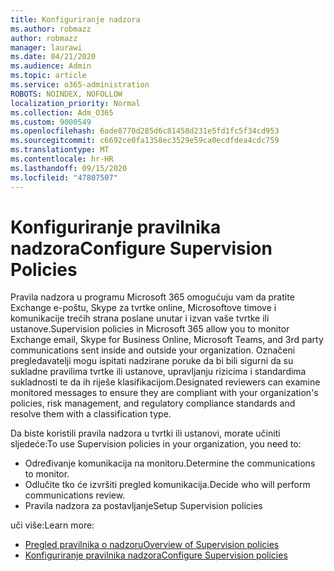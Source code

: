 ```yaml
---
title: Konfiguriranje nadzora
ms.author: robmazz
author: robmazz
manager: laurawi
ms.date: 04/21/2020
ms.audience: Admin
ms.topic: article
ms.service: o365-administration
ROBOTS: NOINDEX, NOFOLLOW
localization_priority: Normal
ms.collection: Adm_O365
ms.custom: 9000549
ms.openlocfilehash: 6ade8770d285d6c81458d231e5fd1fc5f34cd953
ms.sourcegitcommit: c6692ce0fa1358ec3529e59ca0ecdfdea4cdc759
ms.translationtype: MT
ms.contentlocale: hr-HR
ms.lasthandoff: 09/15/2020
ms.locfileid: "47807507"
---
```

# <a name="configure-supervision-policies"></a><span data-ttu-id="aab02-102">Konfiguriranje pravilnika nadzora</span><span class="sxs-lookup"><span data-stu-id="aab02-102">Configure Supervision Policies</span></span>

<span data-ttu-id="aab02-103">Pravila nadzora u programu Microsoft 365 omogućuju vam da pratite Exchange e-poštu, Skype za tvrtke online, Microsoftove timove i komunikacije trećih strana poslane unutar i izvan vaše tvrtke ili ustanove.</span><span class="sxs-lookup"><span data-stu-id="aab02-103">Supervision policies in Microsoft 365 allow you to monitor Exchange email, Skype for Business Online, Microsoft Teams, and 3rd party communications sent inside and outside your organization.</span></span> <span data-ttu-id="aab02-104">Označeni pregledavatelji mogu ispitati nadzirane poruke da bi bili sigurni da su sukladne pravilima tvrtke ili ustanove, upravljanju rizicima i standardima sukladnosti te da ih riješe klasifikacijom.</span><span class="sxs-lookup"><span data-stu-id="aab02-104">Designated reviewers can examine monitored messages to ensure they are compliant with your organization's policies, risk management, and regulatory compliance standards and resolve them with a classification type.</span></span>

<span data-ttu-id="aab02-105">Da biste koristili pravila nadzora u tvrtki ili ustanovi, morate učiniti sljedeće:</span><span class="sxs-lookup"><span data-stu-id="aab02-105">To use Supervision policies in your organization, you need to:</span></span>

- <span data-ttu-id="aab02-106">Određivanje komunikacija na monitoru.</span><span class="sxs-lookup"><span data-stu-id="aab02-106">Determine the communications to monitor.</span></span>
- <span data-ttu-id="aab02-107">Odlučite tko će izvršiti pregled komunikacija.</span><span class="sxs-lookup"><span data-stu-id="aab02-107">Decide who will perform communications review.</span></span>
- <span data-ttu-id="aab02-108">Pravila nadzora za postavljanje</span><span class="sxs-lookup"><span data-stu-id="aab02-108">Setup Supervision policies</span></span>

<span data-ttu-id="aab02-109">uči više:</span><span class="sxs-lookup"><span data-stu-id="aab02-109">Learn more:</span></span>

- [<span data-ttu-id="aab02-110">Pregled pravilnika o nadzoru</span><span class="sxs-lookup"><span data-stu-id="aab02-110">Overview of Supervision policies</span></span>](https://docs.microsoft.com/microsoft-365/compliance/supervision-policies)
- [<span data-ttu-id="aab02-111">Konfiguriranje pravilnika nadzora</span><span class="sxs-lookup"><span data-stu-id="aab02-111">Configure Supervision policies</span></span>](https://docs.microsoft.com/microsoft-365/compliance/configure-supervision-policies)
